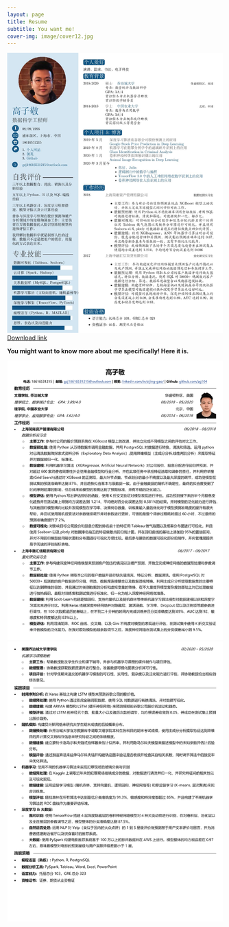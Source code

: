```yaml
---
layout: page
title: Resume
subtitle: You want me!
cover-img: image/cover12.jpg
---
```



![](image/cv_chinese.jpg)
<a href="https://github.com/zg104/zg104.github.io/blob/master/image/cv.pdf" download>Download link</a>

__You might want to know more about me specifically! Here it is.__

![](image/gao_chinese_1.png)
![](image/gao_chinese_2.png)

